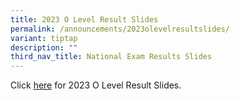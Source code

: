 ```yaml
---
title: 2023 O Level Result Slides
permalink: /announcements/2023olevelresultslides/
variant: tiptap
description: ""
third_nav_title: National Exam Results Slides
---
```

<p>Click <a href="/files/2023_O_Level_Briefing_Slides_for_Students.pdf" rel="noopener noreferrer nofollow" target="_blank">here</a> for 2023 O Level Result Slides.</p>